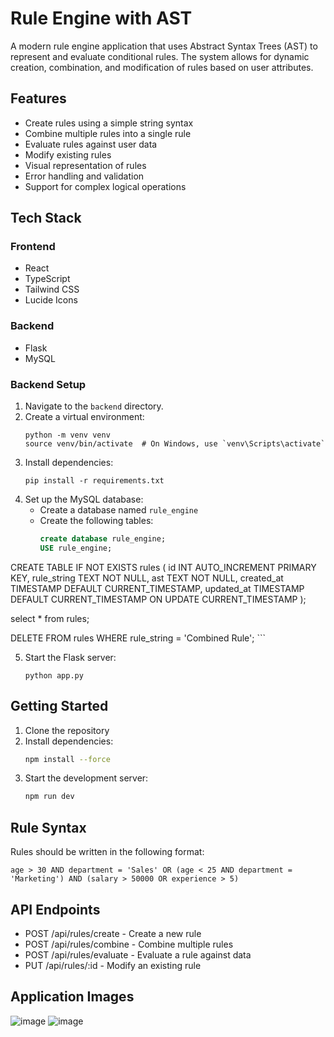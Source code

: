 # Rule Engine with AST

A modern rule engine application that uses Abstract Syntax Trees (AST) to represent and evaluate conditional rules. The system allows for dynamic creation, combination, and modification of rules based on user attributes.

## Features

- Create rules using a simple string syntax
- Combine multiple rules into a single rule
- Evaluate rules against user data
- Modify existing rules
- Visual representation of rules
- Error handling and validation
- Support for complex logical operations

## Tech Stack

### Frontend
- React
- TypeScript
- Tailwind CSS
- Lucide Icons

### Backend
- Flask
- MySQL
### Backend Setup

1. Navigate to the `backend` directory.
2. Create a virtual environment:
   ```
   python -m venv venv
   source venv/bin/activate  # On Windows, use `venv\Scripts\activate`
   ```
3. Install dependencies:
   ```
   pip install -r requirements.txt
   ```
4. Set up the MySQL database:
   - Create a database named `rule_engine`
   - Create the following tables:
     ```sql
     create database rule_engine;
     USE rule_engine;

CREATE TABLE IF NOT EXISTS rules (
    id INT AUTO_INCREMENT PRIMARY KEY,
    rule_string TEXT NOT NULL,
    ast TEXT NOT NULL,
    created_at TIMESTAMP DEFAULT CURRENT_TIMESTAMP,
    updated_at TIMESTAMP DEFAULT CURRENT_TIMESTAMP ON UPDATE CURRENT_TIMESTAMP
);

select * from rules;

DELETE FROM rules WHERE rule_string = 'Combined Rule';
     ```

5. Start the Flask server:
   ```
   python app.py
   ```

## Getting Started

1. Clone the repository
2. Install dependencies:
   ```bash
   npm install --force
   ```
3. Start the development server:
   ```bash
   npm run dev
   ```

## Rule Syntax

Rules should be written in the following format:
```
age > 30 AND department = 'Sales' OR (age < 25 AND department = 'Marketing') AND (salary > 50000 OR experience > 5)
```

## API Endpoints

- POST /api/rules/create - Create a new rule
- POST /api/rules/combine - Combine multiple rules
- POST /api/rules/evaluate - Evaluate a rule against data
- PUT /api/rules/:id - Modify an existing rule

## Application Images
![image](https://github.com/user-attachments/assets/b47515b3-61f2-4cba-96c3-9e76323b93ef)
![image](https://github.com/user-attachments/assets/77360dc2-13a1-43c7-b797-4f61649e0086)


